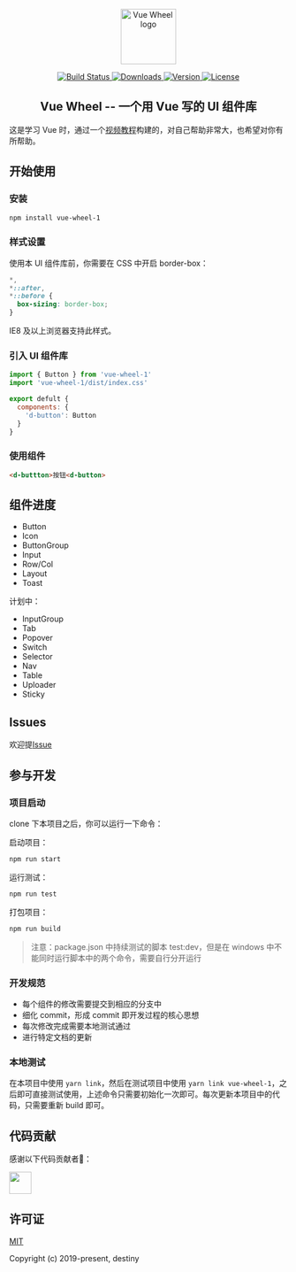 <p align="center">
  <a href="https://github.com/destinytaoer/vue-wheel" target="_blank" rel="noopener noreferrer">
    <img width="100" src="https://lccdn.phphub.org/assets/images/twemoji/snowflake.png" alt="Vue Wheel logo">
  </a>
</p>

<p align="center">
  <a href="https://www.travis-ci.org/destinytaoer/vue-wheel" target="_blank">
    <img src="https://www.travis-ci.org/destinytaoer/vue-wheel.svg?branch=master" alt="Build Status">
  </a>
  <a href="https://npmcharts.com/compare/vue-wheel-1?minimal=true" target="_blank">
    <img src="https://img.shields.io/npm/dm/vue-wheel-1.svg" alt="Downloads">
  </a>
  <a href="https://www.npmjs.com/package/vue-wheel-1" target="_blank">
    <img src="https://img.shields.io/github/package-json/v/destinytaoer/vue-wheel/master.svg" alt="Version">
  </a>
  <a href="./LICENSE" target="_blank">
    <img src="https://img.shields.io/npm/l/vue-wheel-1.svg?registry_uri=https%3A%2F%2Fregistry.npmjs.com" alt="License">
  </a>
</p>

<h2 align="center">Vue Wheel -- 一个用 Vue 写的 UI 组件库</h2>

这是学习 Vue 时，通过一个[视频教程](https://xiedaimala.com/courses/6d63da67-6eea-4711-aeb4-0c3a949341dc#/common)构建的，对自己帮助非常大，也希望对你有所帮助。

## 开始使用

### 安装

```bash
npm install vue-wheel-1
```

### 样式设置

使用本 UI 组件库前，你需要在 CSS 中开启 border-box：
```css
*,
*::after,
*::before {
  box-sizing: border-box;
}
```
IE8 及以上浏览器支持此样式。

### 引入 UI 组件库
```javascript
import { Button } from 'vue-wheel-1'
import 'vue-wheel-1/dist/index.css'

export defult {
  components: {
    'd-button': Button
  }
}
```

### 使用组件
```html
<d-buttton>按钮<d-button>
```

## 组件进度

- Button
- Icon
- ButtonGroup
- Input
- Row/Col
- Layout
- Toast

计划中：

- InputGroup
- Tab
- Popover
- Switch
- Selector
- Nav
- Table
- Uploader
- Sticky

## Issues

欢迎提[Issue](https://github.com/destinytaoer/vue-wheel/issues)

## 参与开发

### 项目启动

clone 下本项目之后，你可以运行一下命令：

启动项目：
```bash
npm run start
```

运行测试：
```bash
npm run test
```

打包项目：
```bash
npm run build
```

> 注意：package.json 中持续测试的脚本 test:dev，但是在 windows 中不能同时运行脚本中的两个命令，需要自行分开运行

### 开发规范

- 每个组件的修改需要提交到相应的分支中
- 细化 commit，形成 commit 即开发过程的核心思想
- 每次修改完成需要本地测试通过
- 进行特定文档的更新

### 本地测试

在本项目中使用 `yarn link`，然后在测试项目中使用 `yarn link vue-wheel-1`，之后即可直接测试使用，上述命令只需要初始化一次即可。每次更新本项目中的代码，只需要重新 build 即可。

## 代码贡献

感谢以下代码贡献者🤝：

<a href="https://github.com/destinytaoer/vue-wheel/graphs/contributors">
  <img src="https://avatars3.githubusercontent.com/u/27852774?s=460&v=4" width="40" />
</a>

## 许可证

[MIT](http://opensource.org/licenses/MIT)

Copyright (c) 2019-present, destiny